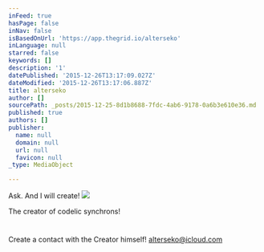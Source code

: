 ```yaml
---
inFeed: true
hasPage: false
inNav: false
isBasedOnUrl: 'https://app.thegrid.io/alterseko'
inLanguage: null
starred: false
keywords: []
description: '1'
datePublished: '2015-12-26T13:17:09.027Z'
dateModified: '2015-12-26T13:17:06.887Z'
title: alterseko
author: []
sourcePath: _posts/2015-12-25-8d1b8688-7fdc-4ab6-9178-0a6b3e610e36.md
published: true
authors: []
publisher:
  name: null
  domain: null
  url: null
  favicon: null
_type: MediaObject

---
```

Ask. And I will create!
![](https://s3-us-west-2.amazonaws.com/the-grid-img/p/559044ff1f649dd3b35e8d05e67800892d3f1f2d.png)

The creator of codelic synchrons!

# 

Create a contact with the Creator himself! [alterseko@icloud.com][0]

[0]: mailto:alterseko@icloud.com